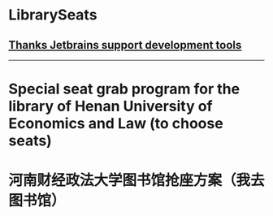 # LibrarySeats
<h2><a href="https://www.jetbrains.com/">Thanks Jetbrains support development tools</a></h2>
<hr>
<h1>Special seat grab program for the library of Henan University of Economics and Law (to choose seats)</h1>
<h1>河南财经政法大学图书馆抢座方案（我去图书馆）</h1>
